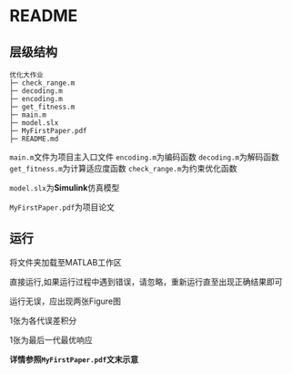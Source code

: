 # README

## 层级结构

```
优化大作业
├─ check_range.m
├─ decoding.m
├─ encoding.m
├─ get_fitness.m
├─ main.m
├─ model.slx
├─ MyFirstPaper.pdf
├─ README.md
```

`main.m`文件为项目主入口文件
`encoding.m`为编码函数
`decoding.m`为解码函数
`get_fitness.m`为计算适应度函数
`check_range.m`为约束优化函数

`model.slx`为**Simulink**仿真模型

`MyFirstPaper.pdf`为项目论文

## 运行

将文件夹加载至MATLAB工作区

直接运行,如果运行过程中遇到错误，请忽略，重新运行直至出现正确结果即可

运行无误，应出现两张Figure图

1张为各代误差积分

1张为最后一代最优响应

**详情参照`MyFirstPaper.pdf`文末示意**


